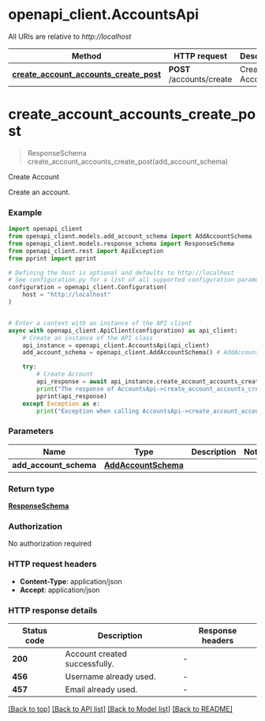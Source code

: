 # openapi_client.AccountsApi

All URIs are relative to *http://localhost*

Method | HTTP request | Description
------------- | ------------- | -------------
[**create_account_accounts_create_post**](AccountsApi.md#create_account_accounts_create_post) | **POST** /accounts/create | Create Account


# **create_account_accounts_create_post**
> ResponseSchema create_account_accounts_create_post(add_account_schema)

Create Account

Create an account.

### Example


```python
import openapi_client
from openapi_client.models.add_account_schema import AddAccountSchema
from openapi_client.models.response_schema import ResponseSchema
from openapi_client.rest import ApiException
from pprint import pprint

# Defining the host is optional and defaults to http://localhost
# See configuration.py for a list of all supported configuration parameters.
configuration = openapi_client.Configuration(
    host = "http://localhost"
)


# Enter a context with an instance of the API client
async with openapi_client.ApiClient(configuration) as api_client:
    # Create an instance of the API class
    api_instance = openapi_client.AccountsApi(api_client)
    add_account_schema = openapi_client.AddAccountSchema() # AddAccountSchema | 

    try:
        # Create Account
        api_response = await api_instance.create_account_accounts_create_post(add_account_schema)
        print("The response of AccountsApi->create_account_accounts_create_post:\n")
        pprint(api_response)
    except Exception as e:
        print("Exception when calling AccountsApi->create_account_accounts_create_post: %s\n" % e)
```



### Parameters


Name | Type | Description  | Notes
------------- | ------------- | ------------- | -------------
 **add_account_schema** | [**AddAccountSchema**](AddAccountSchema.md)|  | 

### Return type

[**ResponseSchema**](ResponseSchema.md)

### Authorization

No authorization required

### HTTP request headers

 - **Content-Type**: application/json
 - **Accept**: application/json

### HTTP response details

| Status code | Description | Response headers |
|-------------|-------------|------------------|
**200** | Account created successfully. |  -  |
**456** | Username already used. |  -  |
**457** | Email already used. |  -  |

[[Back to top]](#) [[Back to API list]](../README.md#documentation-for-api-endpoints) [[Back to Model list]](../README.md#documentation-for-models) [[Back to README]](../README.md)

